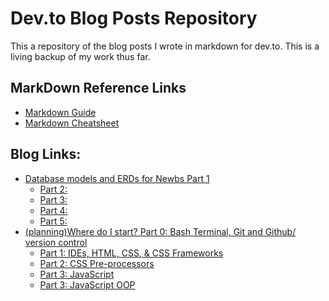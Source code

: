 Dev.to Blog Posts Repository
======
This a repository of the blog posts I wrote in markdown for dev.to. This is a living backup of my work thus far.

## MarkDown Reference Links
- [Markdown Guide](https://www.markdownguide.org/)
- [Markdown Cheatsheet](https://github.com/adam-p/markdown-here/wiki/Markdown-Here-Cheatsheet)

Blog Links:
---
- [Database models and ERDs for Newbs Part 1](https://github.com/kevindsteeleii/Dev.to_Blogs/tree/master/2019-01/01_DB-Models_01of05.md)
  - [Part 2:](https://github.com/kevindsteeleii/Dev.to_Blogs/tree/master/2019-01/02_DB-Models_02of05.md)
  - [Part 3:](https://github.com/kevindsteeleii/Dev.to_Blogs/tree/master/2019-01/03_DB-Models_03of05.md)
  - [Part 4:](https://github.com/kevindsteeleii/Dev.to_Blogs/tree/master/2019-01/04_DB-Models_04of05.md)
  - [Part 5:](https://github.com/kevindsteeleii/Dev.to_Blogs/tree/master/2019-01/05_DB-Models_05of05.md)
- [(planning)Where do I start? Part 0: Bash Terminal, Git and Github/ version control](https://github.com/kevindsteeleii/Dev.to_Blogs/tree/master/2019-02/06a_BeginnersGuideList_00.md)
  - [Part 1: IDEs, HTML, CSS, & CSS Frameworks](https://github.com/kevindsteeleii/Dev.to_Blogs/tree/master/2019-02/06b_BeginnersGuideListing_01of_.md)
  - [Part 2: CSS Pre-processors](https://github.com/kevindsteeleii/Dev.to_Blogs/tree/master/2019-03/07_BeginnersGuideListing_02of_.md)
  - [Part 3: JavaScript](https://github.com/kevindsteeleii/Dev.to_Blogs/tree/master/2019-03/08_BeginnersGuideListing_03of_.md)
  - [Part 3: JavaScript OOP](https://github.com/kevindsteeleii/Dev.to_Blogs/tree/master/2019-03/08_BeginnersGuideListing_04of_.md)
